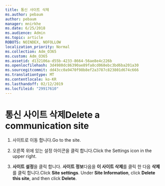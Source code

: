 ```yaml
---
title: 통신 사이트 삭제
ms.author: pebaum
author: pebaum
manager: mnirkhe
ms.date: 6/25/2018
ms.audience: Admin
ms.topic: article
ROBOTS: NOINDEX, NOFOLLOW
localization_priority: Normal
ms.collection: Adm_O365
ms.custom: Adm_O365
ms.assetid: d132106a-d55b-4233-8664-56ae8e4c226b
ms.openlocfilehash: 3d4980dc86390ae89fa8cd068ebc3bd6ba201a30
ms.sourcegitcommit: dd43cc0a9470f98b8ef2a3787c823801d674c666
ms.translationtype: MT
ms.contentlocale: ko-KR
ms.lasthandoff: 02/12/2019
ms.locfileid: "29917610"
---
```

# <a name="delete-a-communication-site"></a><span data-ttu-id="ad62e-102">통신 사이트 삭제</span><span class="sxs-lookup"><span data-stu-id="ad62e-102">Delete a communication site</span></span>

1. <span data-ttu-id="ad62e-103">사이트로 이동 합니다.</span><span class="sxs-lookup"><span data-stu-id="ad62e-103">Go to the site.</span></span>
    
2. <span data-ttu-id="ad62e-104">오른쪽 위에 있는 설정 아이콘을 클릭 합니다.</span><span class="sxs-lookup"><span data-stu-id="ad62e-104">Click the Settings icon in the upper right.</span></span>
    
3. <span data-ttu-id="ad62e-p101">**사이트 설정**을 클릭 합니다. **사이트 정보**다음을 **이 사이트 삭제**를 클릭 한 다음 **삭제**를 클릭 합니다.</span><span class="sxs-lookup"><span data-stu-id="ad62e-p101">Click **Site settings**. Under **Site Information**, click **Delete this site**, and then click **Delete**.</span></span>
    

